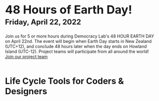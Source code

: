 <h1 style="margin-bottom:0px; font-size:38px">48 Hours of Earth Day!</h1>
<h3 style="margin-top:4px; font-size:24px">Friday, April 22, 2022</h3>

Join us for 5 or more hours during Democracy Lab's 48 HOUR EARTH DAY on April 22nd. The event will begin when Earth Day starts in New Zealand (UTC+12), and conclude 48 hours later when the day ends on Howland Island (UTC-12). Project teams will participate from all around the world!&nbsp; <a href="https://www.democracylab.org/projects/834">Join&nbsp;our project team</a><br><br>

# Life Cycle Tools for Coders & Designers

<!--
## Meetups

<b>Wednesdays, Nov and Dec, 2021 - 3PM ET</b>
DJango/React - <a href="https://www.democracylab.org/">Democracy Lab's</a> weekly developer meeting is Wednesdays at 12pm PT
Focusing on integration with <a href="../../../community/resources/diffbot/">Civic Tech Category API</a> and <a href="../../../io/template/toml">Github Repo Data (from TOML)</a>

**Saturday, November 20, 2021 - 11:30AM to 8PM ET**
[Hack To Give Thanks](https://democracylab.org/events/2021-hack-to-give-thanks) - Presented by Democracy Lab 

<b>Saturday, January 15, 2022 - 11:30 AM to 8:00 PM EST</b>  
Join our <a href="https://www.democracylab.org/projects/834">Neighborhood.org Team</a> to help create local Carbon Footprint tools with the EPA. You can attend from any location!<br>

<b>Tuesday, January 18, 2022 - 7 PM to 9 PM EST</b>
<a href="https://www.meetup.com/codeforatlanta">Neighborhood.org at Code for Atlanta</a> - Join us virtually to work on Carbon Footprint tools and CourtBot updates.
-->


<!--
<a href="https://openseattle.org/events/">Open Seattle</a> - Every 4th Thursday of the month at 6:30 PM PT
Focusing on building Better Civic Sites with mobile surveys using modular GitHub forks.<br>
-->
